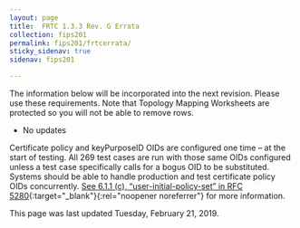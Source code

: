 ```yaml
---
layout: page
title:  FRTC 1.3.3 Rev. G Errata
collection: fips201
permalink: fips201/frtcerrata/
sticky_sidenav: true
sidenav: fips201

---
```


The information below will be incorporated into the next revision.  Please use these requirements.  Note that Topology Mapping Worksheets are protected so you will not be able to remove rows.

- No updates

Certificate policy and keyPurposeID OIDs are configured one time – at the start of testing.  All 269 test cases are run with those same OIDs configured unless a test case specifically calls for a bogus OID to be substituted.  Systems should be able to handle production and test certificate policy OIDs concurrently.  [See 6.1.1 (c),  “user-initial-policy-set” in RFC 5280](https://tools.ietf.org/html/rfc5280#section-6.1.1){:target="_blank"}{:rel="noopener noreferrer"} for more information.

This page was last updated Tuesday, February 21, 2019.
